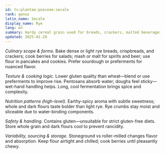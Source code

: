 ```yaml
---
id: tx:plantae:poaceae:secale
rank: genus
latin_name: Secale
display_name: Rye
lang: en
summary: Hardy cereal grain used for breads, crackers, malted beverages, and hot cereals; distinctively aromatic, often sourdough-fermented, and blended with wheat for structure.
updated: 2025-01-29
---
```


_Culinary scope & forms._ Bake dense or light rye breads, crispbreads, and crackers; cook berries for salads; mash or malt for spirits and beer; use flour in pancakes and cookies. Prefer sourdough or preferments for nuanced flavor.

_Texture & cooking logic._ Lower gluten quality than wheat—blend or use preferments to improve rise. Pentosans absorb water; doughs feel sticky—wet-hand handling helps. Long, cool fermentation brings spice and complexity.

_Nutrition patterns (high-level)._ Earthy-spicy aroma with subtle sweetness; whole and dark flours taste bolder than light rye. Rye crumbs stay moist and sliceable due to water-binding components.

_Safety & handling._ Contains gluten—unsuitable for strict gluten-free diets. Store whole grain and dark flours cool to prevent rancidity.

_Variability, sourcing & storage._ Stoneground vs roller-milled changes flavor and absorption. Keep flour airtight and chilled; cook berries until pleasantly chewy.
